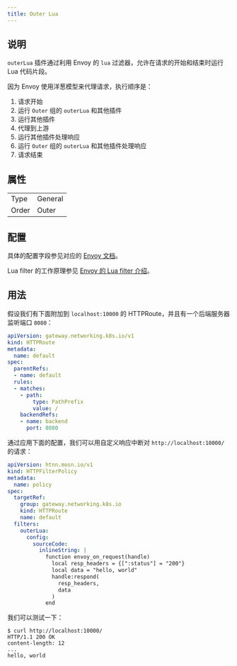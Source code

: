 ```yaml
---
title: Outer Lua
---
```


## 说明

`outerLua` 插件通过利用 Envoy 的 `lua` 过滤器，允许在请求的开始和结束时运行 Lua 代码片段。

因为 Envoy 使用洋葱模型来代理请求，执行顺序是：

1. 请求开始
2. 运行 `Outer` 组的 `outerLua` 和其他插件
3. 运行其他插件
4. 代理到上游
5. 运行其他插件处理响应
6. 运行 `Outer` 组的 `outerLua` 和其他插件处理响应
7. 请求结束

## 属性

|       |         |
|-------|---------|
| Type  | General |
| Order | Outer   |

## 配置

具体的配置字段参见对应的 [Envoy 文档](https://www.envoyproxy.io/docs/envoy/v1.29.4/api-v3/extensions/filters/http/lua/v3/lua.proto#extensions-filters-http-lua-v3-luaperroute)。

Lua filter 的工作原理参见 [Envoy 的 Lua filter 介绍](https://www.envoyproxy.io/docs/envoy/v1.29.5/configuration/http/http_filters/lua_filter)。

## 用法

假设我们有下面附加到 `localhost:10000` 的 HTTPRoute，并且有一个后端服务器监听端口 `8080`：

```yaml
apiVersion: gateway.networking.k8s.io/v1
kind: HTTPRoute
metadata:
  name: default
spec:
  parentRefs:
  - name: default
  rules:
  - matches:
    - path:
        type: PathPrefix
        value: /
    backendRefs:
    - name: backend
      port: 8080
```

通过应用下面的配置，我们可以用自定义响应中断对 `http://localhost:10000/` 的请求：

```yaml
apiVersion: htnn.mosn.io/v1
kind: HTTPFilterPolicy
metadata:
  name: policy
spec:
  targetRef:
    group: gateway.networking.k8s.io
    kind: HTTPRoute
    name: default
  filters:
    outerLua:
      config:
        sourceCode:
          inlineString: |
            function envoy_on_request(handle)
              local resp_headers = {[":status"] = "200"}
              local data = "hello, world"
              handle:respond(
                resp_headers,
                data
              )
            end
```

我们可以测试一下：

```
$ curl http://localhost:10000/
HTTP/1.1 200 OK
content-length: 12
...
hello, world
```
